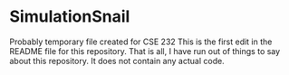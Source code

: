 # SimulationSnail
Probably temporary file created for CSE 232
This is the first edit in the README file for this repository. That is all, I have run out of things to say about this repository. It does not contain any actual code.
